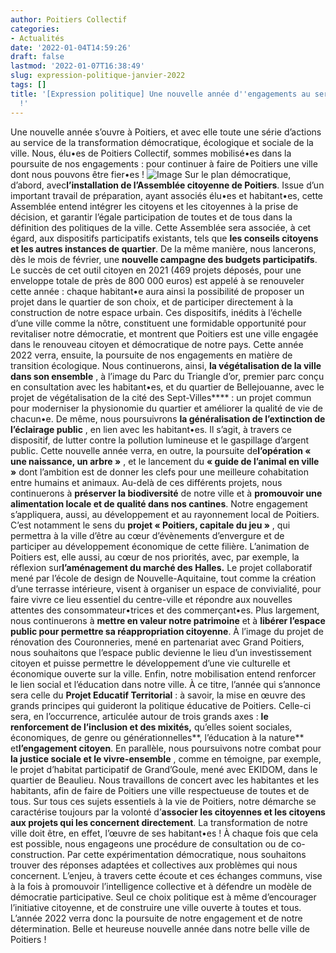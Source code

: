 ```yaml
---
author: Poitiers Collectif
categories:
- Actualités
date: '2022-01-04T14:59:26'
draft: false
lastmod: '2022-01-07T16:38:49'
slug: expression-politique-janvier-2022
tags: []
title: '[Expression politique] Une nouvelle année d''engagements au service de Poitiers
  !'
---
```


Une nouvelle année s’ouvre à Poitiers, et avec elle toute une série d’actions au service de la transformation démocratique, écologique et sociale de la ville. Nous, élu•es de Poitiers Collectif, sommes mobilisé•es dans la poursuite de nos engagements : pour continuer à faire de Poitiers une ville dont nous pouvons être fier•es ! ![Image](https://elus.poitierscollectif.fr/wp-content/uploads/2021/02/Hôtel-de-ville-urgence-climatique.jpg) Sur le plan démocratique, d’abord, avec**l’installation de l’Assemblée citoyenne de Poitiers**. Issue d’un important travail de préparation, ayant associés élu•es et habitant•es, cette Assemblée entend intégrer les citoyens et les citoyennes à la prise de décision, et garantir l’égale participation de toutes et de tous dans la définition des politiques de la ville. Cette Assemblée sera associée, à cet égard, aux dispositifs participatifs existants, tels que **les conseils citoyens et les autres instances de quartier**. De la même manière, nous lancerons, dès le mois de février, une **nouvelle campagne des budgets participatifs**. Le succès de cet outil citoyen en 2021 (469 projets déposés, pour une enveloppe totale de près de 800 000 euros) est appelé à se renouveler cette année : chaque habitant•e aura ainsi la possibilité de proposer un projet dans le quartier de son choix, et de participer directement à la construction de notre espace urbain. Ces dispositifs, inédits à l’échelle d’une ville comme la nôtre, constituent une formidable opportunité pour revitaliser notre démocratie, et montrent que Poitiers est une ville engagée dans le renouveau citoyen et démocratique de notre pays. Cette année 2022 verra, ensuite, la poursuite de nos engagements en matière de transition écologique. Nous continuerons, ainsi, **la végétalisation de la ville dans son ensemble** , à l’image du Parc du Triangle d’or, premier parc conçu en consultation avec les habitant•es, et du quartier de Bellejouanne, avec le projet de végétalisation de la cité des Sept-Villes**** : un projet commun pour moderniser la physionomie du quartier et améliorer la qualité de vie de chacun•e. De même, nous poursuivrons **la généralisation de l’extinction de l’éclairage public** , en lien avec les habitant•es. Il s’agit, à travers ce dispositif, de lutter contre la pollution lumineuse et le gaspillage d’argent public. Cette nouvelle année verra, en outre, la poursuite de**l’opération « une naissance, un arbre »** , et le lancement du **« guide de l’animal en ville »** dont l’ambition est de donner les clefs pour une meilleure cohabitation entre humains et animaux. Au-delà de ces différents projets, nous continuerons à **préserver la biodiversité** de notre ville et à **promouvoir une alimentation locale et de qualité dans nos cantines**. Notre engagement s’appliquera, aussi, au développement et au rayonnement local de Poitiers. C’est notamment le sens du **projet « Poitiers, capitale du jeu »** , qui permettra à la ville d’être au cœur d’évènements d’envergure et de participer au développement économique de cette filière. L’animation de Poitiers est, elle aussi, au cœur de nos priorités, avec, par exemple, la réflexion sur**l’aménagement du marché des Halles.** Le projet collaboratif mené par l’école de design de Nouvelle-Aquitaine, tout comme la création d’une terrasse intérieure, visent à organiser un espace de convivialité, pour faire vivre ce lieu essentiel du centre-ville et répondre aux nouvelles attentes des consommateur•trices et des commerçant•es. Plus largement, nous continuerons à **mettre en valeur notre patrimoine** et à **libérer l’espace public pour permettre sa réappropriation citoyenne**. À l’image du projet de rénovation des Couronneries, mené en partenariat avec Grand Poitiers, nous souhaitons que l’espace public devienne le lieu d’un investissement citoyen et puisse permettre le développement d’une vie culturelle et économique ouverte sur la ville. Enfin, notre mobilisation entend renforcer le lien social et l’éducation dans notre ville. À ce titre, l’année qui s’annonce sera celle du **Projet Educatif Territorial** : à savoir, la mise en œuvre des grands principes qui guideront la politique éducative de Poitiers. Celle-ci sera, en l’occurrence, articulée autour de trois grands axes : **le renforcement de l’inclusion et des mixités,** qu’elles soient sociales, économiques, de genre ou générationnelles**, l’éducation à la nature** et**l’engagement citoyen**. En parallèle, nous poursuivons notre combat pour **la justice sociale et le vivre-ensemble** , comme en témoigne, par exemple, le projet d’habitat participatif de Grand’Goule, mené avec EKIDOM, dans le quartier de Beaulieu. Nous travaillons de concert avec les habitantes et les habitants, afin de faire de Poitiers une ville respectueuse de toutes et de tous. Sur tous ces sujets essentiels à la vie de Poitiers, notre démarche se caractérise toujours par la volonté d’**associer les citoyennes et les citoyens aux projets qui les concernent directement**. La transformation de notre ville doit être, en effet, l’œuvre de ses habitant•es ! À chaque fois que cela est possible, nous engageons une procédure de consultation ou de co-construction. Par cette expérimentation démocratique, nous souhaitons trouver des réponses adaptées et collectives aux problèmes qui nous concernent. L’enjeu, à travers cette écoute et ces échanges communs, vise à la fois à promouvoir l’intelligence collective et à défendre un modèle de démocratie participative. Seul ce choix politique est à même d’encourager l’initiative citoyenne, et de construire une ville ouverte à toutes et tous. L’année 2022 verra donc la poursuite de notre engagement et de notre détermination. Belle et heureuse nouvelle année dans notre belle ville de Poitiers !
